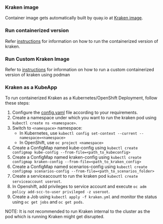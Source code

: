 ### Kraken image

Container image gets automatically built by quay.io at [Kraken image](https://quay.io/chaos-kubox/krkn).

### Run containerized version
Refer [instructions](https://github.com/cloud-bulldozer/kraken/blob/master/docs/installation.md#run-containerized-version) for information on how to run the containerized version of kraken.


### Run Custom Kraken Image
Refer to [instructions](https://github.com/cloud-bulldozer/kraken/blob/master/containers/build_own_image-README.md) for information on how to run a custom containerized version of kraken using podman


### Kraken as a KubeApp

To run containerized Kraken as a Kubernetes/OpenShift Deployment, follow these steps:
1. Configure the [config.yaml](https://github.com/openshift-scale/kraken/tree/master/config/config.yaml) file according to your requirements.
2. Create a namespace under which you want to run the kraken pod using `kubectl create ns <namespace>`.
3. Switch to `<namespace>` namespace:
    - In Kubernetes, use `kubectl config set-context --current --namespace=<namespace>`
    - In OpenShift, use `oc project <namespace>`
4. Create a ConfigMap named kube-config using `kubectl create configmap kube-config --from-file=<path_to_kubeconfig>`
5. Create a ConfigMap named kraken-config using `kubectl create configmap kraken-config --from-file=<path_to_kraken_config>`
6. Create a ConfigMap named scenarios-config using `kubectl create configmap scenarios-config --from-file=<path_to_scenarios_folder>`
7. Create a serviceaccount to run the kraken pod `kubectl create serviceaccount useroot`.
8. In Openshift, add privileges to service account and execute `oc adm policy add-scc-to-user privileged -z useroot`.
9. Create a Job using `kubectl apply -f kraken.yml` and monitor the status using `oc get jobs` and `oc get pods`.

NOTE: It is not recommended to run Kraken internal to the cluster as the pod which is running Kraken might get disrupted.
